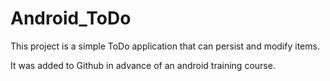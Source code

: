 Android_ToDo
============

This project is a simple ToDo application that can persist and modify items.

It was added to Github in advance of an android training course.

